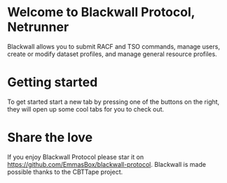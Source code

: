 # Welcome to Blackwall Protocol, Netrunner
Blackwall allows you to submit RACF and TSO commands, manage users, create or modify dataset profiles, and manage general resource profiles.

# Getting started
To get started start a new tab by pressing one of the buttons on the right, they will open up some cool tabs for you to check out.

# Share the love
If you enjoy Blackwall Protocol please star it on https://github.com/EmmasBox/blackwall-protocol. Blackwall is made possible thanks to the CBTTape project.